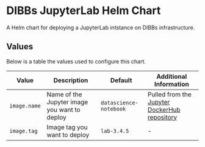 # DIBBs JupyterLab Helm Chart
A Helm chart for deploying a JupyterLab intstance on DIBBs infrastructure.

## Values
Below is a table the values used to configure this chart.

| Value | Description | Default | Additional Information |
| ----- | ----------- | ------- | ---------------------- |
| `image.name` | Name of the Jupyter image you want to deploy | `datascience-notebook` | Pulled from the [Jupyter DockerHub repository](https://hub.docker.com/u/jupyter/) |
| `image.tag` | Image tag you want to deploy | `lab-3.4.5` | - |
